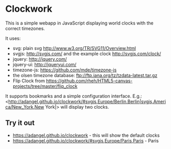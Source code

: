 # Clockwork

This is a simple webapp in JavaScript displaying world clocks with the correct timezones.

It uses:

* svg: plain svg <http://www.w3.org/TR/SVG11/Overview.html>
* svgjs: <http://svgjs.com/> and the example clock <http://svgjs.com/clock/>
* jquery: <http://jquery.com/>
* jquery-ui: <http://jqueryui.com/>
* timezone-js: <https://github.com/mde/timezone-js>
* the olsen timezone database: <ftp://ftp.iana.org/tz/tzdata-latest.tar.gz>
* Flip Clock from <https://github.com/rheh/HTML5-canvas-projects/tree/master/flip_clock>

It supports bookmarks and a simple configuration interface. E.g.:
<http://adangel.github.io/clockwork/#svgjs,Europe/Berlin,Berlin|svgjs,America/New_York,New York|>
will display two clocks.

## Try it out

* <https://adangel.github.io/clockwork> - this will show the default clocks
* <https://adangel.github.io/clockwork/#svgjs,Europe/Paris,Paris> - Paris


